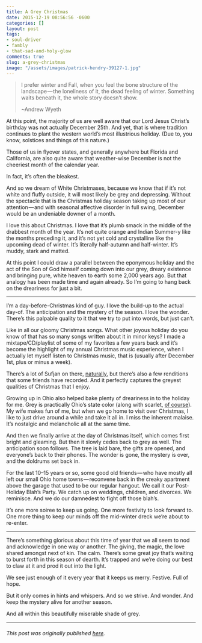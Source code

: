 ```yaml
---
title: A Grey Christmas
date: 2015-12-19 08:56:56 -0600
categories: []
layout: post
tags:
- soul-driver
- fambly
- that-sad-and-holy-glow
comments: true
slug: a-grey-christmas
image: "/assets/images/patrick-hendry-39127-1.jpg"
---
```

> I prefer winter and Fall, when you feel the bone structure of the landscape — the loneliness of it, the dead feeling of winter. Something waits beneath it, the whole story doesn’t show.
>
> \~Andrew Wyeth <!-- break -->

At this point, the majority of us are well aware that our Lord Jesus Christ’s birthday was not actually December 25th. And yet, that is where tradition continues to plant the western world’s most illustrious holiday. (Due to, you know, solstices and things of this nature.)

Those of us in flyover states, and generally anywhere but Florida and California, are also quite aware that weather-wise December is not the cheeriest month of the calendar year.

In fact, it’s often the bleakest.

And so we dream of White Christmases, because we know that if it’s not white and fluffy outside, it will most likely be grey and depressing. Without the spectacle that is the Christmas holiday season taking up most of our attention — and with seasonal affective disorder in full swing, December would be an undeniable downer of a month.

I love this about Christmas. I love that it’s plumb smack in the middle of the drabbest month of the year. It’s not quite orange and Indian Summer-y like the months preceding it, and it’s not yet cold and crystalline like the upcoming dead of winter. It’s literally half-autumn and half-winter. It’s muddy, stark and matted.

At this point I could draw a parallel between the eponymous holiday and the act of the Son of God himself coming down into our grey, dreary existence and bringing pure, white heaven to earth some 2,000 years ago. But that analogy has been made time and again already. So I’m going to hang back on the dreariness for just a bit.

---

I’m a day-before-Christmas kind of guy. I love the build-up to the actual day-of. The anticipation and the mystery of the season. I love the wonder. There’s this palpable quality to it that we try to put into words, but just can’t.

Like in all our gloomy Christmas songs. What other joyous holiday do you know of that has so many songs written about it in minor keys? I made a mixtape/CD/playlist of some of my favorites a few years back and it’s become the highlight of my annual Christmas music experience, when I actually let myself listen to Christmas music, that is (usually after December 1st, plus or minus a week).

There’s a lot of Sufjan on there, [naturally](https://medium.com/@ryanstraits/the-50-states-of-grief-b8c798f3ca87#.ksr5eiapi), but there’s also a few renditions that some friends have recorded. And it perfectly captures the greyest qualities of Christmas that I enjoy.

Growing up in Ohio also helped bake plenty of dreariness in to the holiday for me. Grey is practically Ohio’s state color (along with scarlet, [of course](https://www.osu.edu/)). My wife makes fun of me, but when we go home to visit over Christmas, I like to just drive around a while and take it all in. I miss the inherent malaise. It’s nostalgic and melancholic all at the same time.

And then we finally arrive at the day of Christmas itself, which comes first bright and gleaming. But then it slowly cedes back to grey as well. The anticipation soon follows. The tree is laid bare, the gifts are opened, and everyone’s back to their phones. The wonder is gone, the mystery is over, and the doldrums set back in.

For the last 10–15 years or so, some good old friends — who have mostly all left our small Ohio home towns — reconvene back in the creaky apartment above the garage that used to be our regular hangout. We call it our Post-Holiday Blah’s Party. We catch up on weddings, children, and divorces. We reminisce. And we do our damnedest to fight off those blah’s.

It’s one more soiree to keep us going. One more festivity to look forward to. One more thing to keep our minds off the mid-winter dreck we’re about to re-enter.

---

There’s something glorious about this time of year that we all seem to nod and acknowledge in one way or another. The giving, the magic, the love shared amongst next of kin. The calm. There’s some great joy that’s waiting to burst forth in this season of dearth. It’s trapped and we’re doing our best to claw at it and prod it out into the light.

We see just enough of it every year that it keeps us merry. Festive. Full of hope.

But it only comes in hints and whispers. And so we strive. And wonder. And keep the mystery alive for another season.

And all within this beautifully miserable shade of grey.

---

###### _This post was originally published_ [_here_](https://medium.com/@ryanstraits/a-grey-christmas-81ffa7aa7467)_._